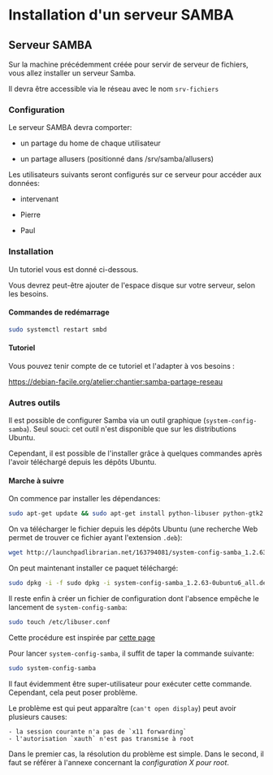 

# Installation d'un serveur SAMBA
## Serveur SAMBA

Sur la machine précédemment créée pour servir de serveur de fichiers, vous allez installer un serveur Samba.

Il devra être accessible via le réseau avec le nom `srv-fichiers`

### Configuration

Le serveur SAMBA devra comporter:

-   un partage du home de chaque utilisateur

-   un partage allusers (positionné dans /srv/samba/allusers)

Les utilisateurs suivants seront configurés sur ce serveur pour accéder
aux données:

-   intervenant

-   Pierre

-   Paul


### Installation
Un tutoriel vous est donné ci-dessous.

Vous devrez peut-être ajouter de l'espace disque sur votre serveur, selon les besoins.

#### Commandes de redémarrage

```bash
sudo systemctl restart smbd
```

#### Tutoriel

Vous pouvez tenir compte de ce tutoriel et l'adapter à vos besoins :

https://debian-facile.org/atelier:chantier:samba-partage-reseau

### Autres outils

Il est possible de configurer Samba via un outil graphique (`system-config-samba`). Seul souci: cet outil n'est disponible que sur les distributions Ubuntu.

Cependant, il est possible de l'installer grâce à quelques commandes après l'avoir téléchargé depuis les dépôts Ubuntu.


#### Marche à suivre

On commence par installer les dépendances:

```bash
sudo apt-get update && sudo apt-get install python-libuser python-gtk2 python-glade2 samba
```

On va télécharger le fichier depuis les dépôts Ubuntu (une recherche Web permet de trouver ce fichier ayant l'extension `.deb`):

```bash
wget http://launchpadlibrarian.net/163794081/system-config-samba_1.2.63-0ubuntu6_all.deb
```

On peut maintenant installer ce paquet téléchargé:

```bash
sudo dpkg -i -f sudo dpkg -i system-config-samba_1.2.63-0ubuntu6_all.deb
```

Il reste enfin à créer un fichier de configuration dont l'absence empêche le lancement de `system-config-samba`:

```bash
sudo touch /etc/libuser.conf
```

Cette procédure est inspirée par [cette page](http://geekeries.de-labrusse.fr/?p=113)

Pour lancer `system-config-samba`, il suffit de taper la commande suivante:

```bash
sudo system-config-samba
```

Il faut évidemment être super-utilisateur pour exécuter cette commande. Cependant, cela peut poser problème.

Le problème est qui peut apparaître (`can't open display`) peut avoir plusieurs causes:

    - la session courante n'a pas de `x11 forwarding`
    - l'autorisation `xauth` n'est pas transmise à root

Dans le premier cas, la résolution du problème est simple. Dans le second, il faut se référer à l'annexe concernant la *configuration X pour root*.
